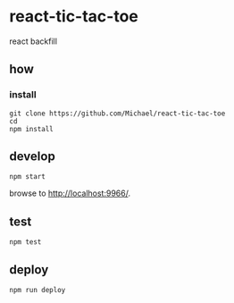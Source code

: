 
# react-tic-tac-toe

react backfill

## how

### install

```
git clone https://github.com/Michael/react-tic-tac-toe
cd 
npm install
```

## develop

```
npm start
```

browse to <http://localhost:9966/>.

## test

```
npm test
```

## deploy

```
npm run deploy
```
